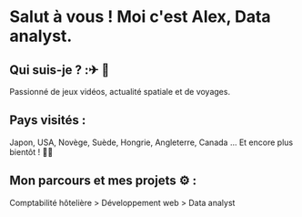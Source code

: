 # Salut à vous ! Moi c'est Alex, Data analyst.
## Qui suis-je ? :✈ 🍔
Passionné de jeux vidéos, actualité spatiale et de voyages.

## Pays visités :
Japon, USA, Novège, Suède, Hongrie, Angleterre, Canada ... Et encore plus bientôt ! 🤞🤞

## Mon parcours et mes projets ⚙ :
Comptabilité hôtelière > Développement web > Data analyst

